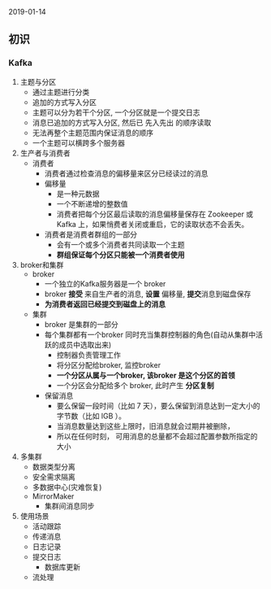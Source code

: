 2019-01-14

## 初识

### Kafka
1. 主题与分区
    - 通过主题进行分类
    - 追加的方式写入分区
    - 主题可以分为若干个分区, 一个分区就是一个提交日志
    - 消息已追加的方式写入分区, 然后已 先入先出 的顺序读取
    - 无法再整个主题范围内保证消息的顺序
    - 一个主题可以横跨多个服务器
2. 生产者与消费者
    - 消费者
        - 消费者通过检查消息的偏移量来区分已经读过的消息
        - 偏移量
            - 是一种元数据
            - 一个不断递增的整数值
            - 消费者把每个分区最后读取的消息偏移量保存在 Zookeeper 或 Kafka 上，如果悄费者关闭或重启，它的读取状态不会丢失。
        - 消费者是消费者群组的一部分
            - 会有一个或多个消费者共同读取一个主题
            - **群组保证每个分区只能被一个消费者使用**
3. broker和集群
    - broker
        - 一个独立的Kafka服务器是一个 broker
        - broker **接受** 来自生产者的消息, **设置** 偏移量, **提交**消息到磁盘保存
        - **为消费者返回已经提交到磁盘上的消息**
    - 集群
        - broker 是集群的一部分
        - 每个集群都有一个broker 同时充当集群控制器的角色(自动从集群中活跃的成员中选取出来)
            - 控制器负责管理工作
            - 将分区分配给broker, 监控broker
            - **一个分区从属与一个broker, 该broker 是这个分区的首领**
            - 一个分区会分配给多个 broker, 此时产生 **分区复制**
        - 保留消息
            - 要么保留一段时间（比如 7 天），要么保留到消息达到一定大小的字节数（比如 lGB ）。
            - 当消息数量达到这些上限时，旧消息就会过期井被删除，
            - 所以在任何时刻， 可用消息的总量都不会超过配置参数所指定的大小
4. 多集群
    - 数据类型分离
    - 安全需求隔离
    - 多数据中心(灾难恢复)
    - MirrorMaker
        - 集群间消息同步
5. 使用场景
    - 活动跟踪
    - 传递消息
    - 日志记录
    - 提交日志
        - 数据库更新
    - 流处理